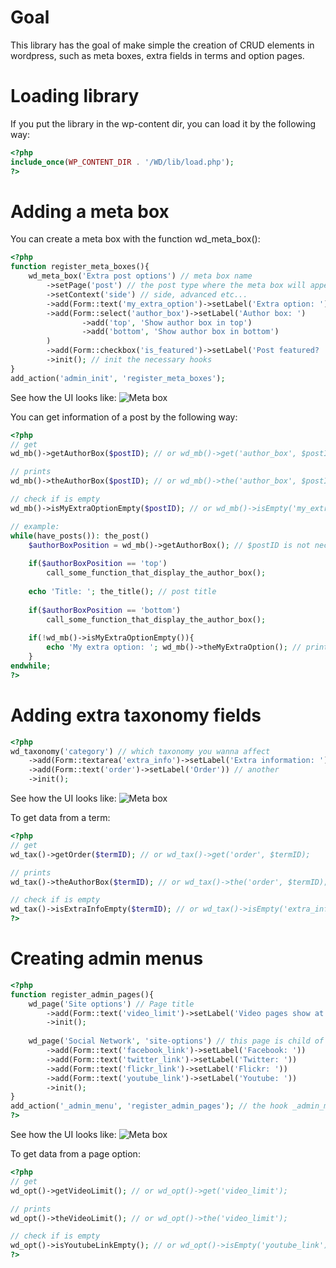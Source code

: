 Goal
============
This library has the goal of make simple the creation of CRUD elements in wordpress, such as meta boxes, extra fields in terms and option pages.



Loading library
===============
If you put the library in the wp-content dir, you can load it by the following way:
```php
<?php
include_once(WP_CONTENT_DIR . '/WD/lib/load.php');
?>
```

Adding a meta box
=================
You can create a meta box with the function wd_meta_box():

```php
<?php
function register_meta_boxes(){
	wd_meta_box('Extra post options') // meta box name
		->setPage('post') // the post type where the meta box will appear (post, page etc)
		->setContext('side') // side, advanced etc...
		->add(Form::text('my_extra_option')->setLabel('Extra option: ')) // add a field to the meta box
		->add(Form::select('author_box')->setLabel('Author box: ')
				->add('top', 'Show author box in top')
				->add('bottom', 'Show author box in bottom')
		)
		->add(Form::checkbox('is_featured')->setLabel('Post featured? '))
		->init(); // init the necessary hooks
}
add_action('admin_init', 'register_meta_boxes');
```
See how the UI looks like:
![Meta box](http://img705.imageshack.us/img705/7285/metabox.jpg)

You can get information of a post by the following way:
```php
<?php
// get
wd_mb()->getAuthorBox($postID); // or wd_mb()->get('author_box', $postID);

// prints
wd_mb()->theAuthorBox($postID); // or wd_mb()->the('author_box', $postID);

// check if is empty
wd_mb()->isMyExtraOptionEmpty($postID); // or wd_mb()->isEmpty('my_extra_option', $postID);

// example:
while(have_posts()): the_post()
	$authorBoxPosition = wd_mb()->getAuthorBox(); // $postID is not necessary in this case
	
	if($authorBoxPosition == 'top')
		call_some_function_that_display_the_author_box();
		
	echo 'Title: '; the_title(); // post title
	
	if($authorBoxPosition == 'bottom')
		call_some_function_that_display_the_author_box();
	
	if(!wd_mb()->isMyExtraOptionEmpty()){
		echo 'My extra option: '; wd_mb()->theMyExtraOption(); // prints
	}
endwhile;
?>
```

Adding extra taxonomy fields
=================
```php
<?php
wd_taxonomy('category') // which taxonomy you wanna affect
	->add(Form::textarea('extra_info')->setLabel('Extra information: ')) // add field
	->add(Form::text('order')->setLabel('Order')) // another
	->init();
```

See how the UI looks like:
![Meta box](http://img830.imageshack.us/img830/7762/taxa.jpg)

To get data from a term:
```php
<?php
// get
wd_tax()->getOrder($termID); // or wd_tax()->get('order', $termID);

// prints
wd_tax()->theAuthorBox($termID); // or wd_tax()->the('order', $termID);

// check if is empty
wd_tax()->isExtraInfoEmpty($termID); // or wd_tax()->isEmpty('extra_info', $termID);
?>
```

Creating admin menus
=================
```php
<?php
function register_admin_pages(){
	wd_page('Site options') // Page title
		->add(Form::text('video_limit')->setLabel('Video pages show at most: '))
		->init();
		
	wd_page('Social Network', 'site-options') // this page is child of Site options ("site-options" is the slug of "Site options")
		->add(Form::text('facebook_link')->setLabel('Facebook: '))
		->add(Form::text('twitter_link')->setLabel('Twitter: '))
		->add(Form::text('flickr_link')->setLabel('Flickr: '))
		->add(Form::text('youtube_link')->setLabel('Youtube: '))
		->init();
}
add_action('_admin_menu', 'register_admin_pages'); // the hook _admin_menu happens before the admin_menu hook
?>
```

See how the UI looks like:
![Meta box](http://img855.imageshack.us/img855/4408/pageoptions.jpg)

To get data from a page option:
```php
<?php
// get
wd_opt()->getVideoLimit(); // or wd_opt()->get('video_limit');

// prints
wd_opt()->theVideoLimit(); // or wd_opt()->the('video_limit');

// check if is empty
wd_opt()->isYoutubeLinkEmpty(); // or wd_opt()->isEmpty('youtube_link');
?>
```